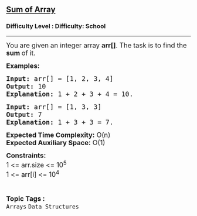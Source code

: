 <h2><a href="https://www.geeksforgeeks.org/problems/sum-of-array2326/1">Sum of Array</a></h2><h3>Difficulty Level : Difficulty: School</h3><hr><div class="problems_problem_content__Xm_eO"><p><span style="font-size: 18px;">You are given an integer array <strong>arr[]</strong>. The task is to find the <strong>sum </strong>of it.</span></p>
<p><span style="font-size: 18px;"><strong>Examples:</strong></span></p>
<pre><span style="font-size: 18px;"><strong>Input: </strong>arr[] = [1, 2, 3, 4]
<strong>Output:</strong> 10
<strong>Explanation:</strong> 1 + 2 + 3 + 4 = 10.
</span></pre>
<pre><span style="font-size: 18px;"><strong>Input: </strong>arr[] = [1, 3, 3]
<strong>Output:</strong> 7
<strong>Explanation:</strong>&nbsp;1 + 3 + 3 = 7.
</span></pre>
<p><span style="font-size: 18px;"><strong>Expected Time Complexity:</strong> O(n)<br><strong>Expected Auxiliary Space:</strong>&nbsp;O(1)</span></p>
<p><span style="font-size: 18px;"><strong>Constraints:</strong><br>1 &lt;= arr.size &lt;= 10<sup>5</sup><br>1 &lt;= arr[i] &lt;= 10<sup>4</sup></span></p></div><br><p><span style=font-size:18px><strong>Topic Tags : </strong><br><code>Arrays</code>&nbsp;<code>Data Structures</code>&nbsp;